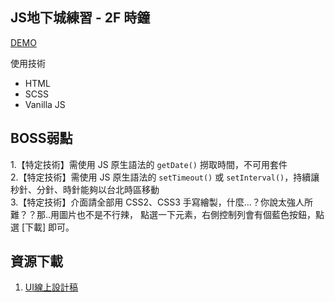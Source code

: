 ## JS地下城練習 - 2F 時鐘

[DEMO](https://dylan237.github.io/JS_F2_clock/)

使用技術
- HTML
- SCSS
- Vanilla JS

## BOSS弱點

1.【特定技術】需使用 JS 原生語法的 `getDate()` 撈取時間，不可用套件  
2.【特定技術】需使用 JS 原生語法的 `setTimeout()` 或 `setInterval()`，持續讓秒針、分針、時針能夠以台北時區移動  
3.【特定技術】介面請全部用 CSS2、CSS3 手寫繪製，什麼...？你說太強人所難？？那..用圖片也不是不行辣， 點選一下元素，右側控制列會有個藍色按鈕，點選 [下載] 即可。  

## 資源下載
1. [UI線上設計稿](https://xd.adobe.com/spec/43be2f02-1d11-4dfb-4e3d-5c4df1df3896-358f/screen/e7b79d5d-37bb-41f7-8ca2-9df3811589e9/003-clock/)  

